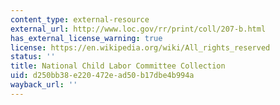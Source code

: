 ```yaml
---
content_type: external-resource
external_url: http://www.loc.gov/rr/print/coll/207-b.html
has_external_license_warning: true
license: https://en.wikipedia.org/wiki/All_rights_reserved
status: ''
title: National Child Labor Committee Collection
uid: d250bb38-e220-472e-ad50-b17dbe4b994a
wayback_url: ''
---
```

